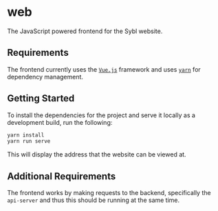 # web

The JavaScript powered frontend for the Sybl website.

## Requirements

The frontend currently uses the [`Vue.js`](https://vuejs.org/) framework and
uses [`yarn`](https://yarnpkg.com/) for dependency management.

## Getting Started

To install the dependencies for the project and serve it locally as a
development build, run the following:
```bash
yarn install
yarn run serve
```
This will display the address that the website can be viewed at.

## Additional Requirements

The frontend works by making requests to the backend, specifically the
`api-server` and thus this should be running at the same time.
